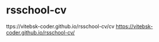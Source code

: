 # rsschool-cv
ttps://vitebsk-coder.github.io/rsschool-cv/cv
https://vitebsk-coder.github.io/rsschool-cv/